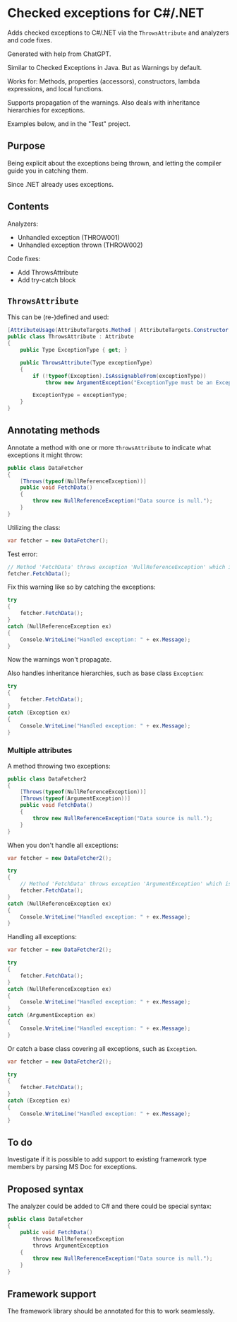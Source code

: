 # Checked exceptions for C#/.NET

Adds checked exceptions to C#/.NET via the ``ThrowsAttribute`` and analyzers and code fixes. 

Generated with help from ChatGPT.

Similar to Checked Exceptions in Java. But as Warnings by default.

Works for: Methods, properties (accessors), constructors, lambda expressions, and local functions.

Supports propagation of the warnings. Also deals with inheritance hierarchies for exceptions.

Examples below, and in the "Test" project.

## Purpose

Being explicit about the exceptions being thrown, and letting the compiler guide you in catching them.

Since .NET already uses exceptions.

## Contents

Analyzers:
* Unhandled exception (THROW001)
* Unhandled exception thrown (THROW002)

Code fixes:
* Add ThrowsAttribute
* Add try-catch block

## ``ThrowsAttribute``

This can be (re-)defined and used:

```csharp
[AttributeUsage(AttributeTargets.Method | AttributeTargets.Constructor | AttributeTargets.Delegate, AllowMultiple = true)]
public class ThrowsAttribute : Attribute
{
    public Type ExceptionType { get; }

    public ThrowsAttribute(Type exceptionType)
    {
        if (!typeof(Exception).IsAssignableFrom(exceptionType))
            throw new ArgumentException("ExceptionType must be an Exception type.");

        ExceptionType = exceptionType;
    }
}
```

## Annotating methods

Annotate a method with one or more ``ThrowsAttribute`` to indicate what exceptions it might throw:

```csharp
public class DataFetcher
{
    [Throws(typeof(NullReferenceException))]
    public void FetchData()
    {
        throw new NullReferenceException("Data source is null.");
    }
}
```

Utilizing the class:

```csharp
var fetcher = new DataFetcher();
```

Test error:

```csharp
// Method 'FetchData' throws exception 'NullReferenceException' which is not handled(THROW001)
fetcher.FetchData();
```

Fix this warning like so by catching the exceptions:

```csharp
try
{
    fetcher.FetchData();
}
catch (NullReferenceException ex)
{
    Console.WriteLine("Handled exception: " + ex.Message);
}
```

Now the warnings won't propagate.

Also handles inheritance hierarchies, such as base class ``Exception``:

```csharp
try
{
    fetcher.FetchData();
}
catch (Exception ex)
{
    Console.WriteLine("Handled exception: " + ex.Message);
}
```

### Multiple attributes

A method throwing two exceptions:

```csharp
public class DataFetcher2
{
    [Throws(typeof(NullReferenceException))]
    [Throws(typeof(ArgumentException))]
    public void FetchData()
    {
        throw new NullReferenceException("Data source is null.");
    }
}
```

When you don't handle all exceptions:

```csharp
var fetcher = new DataFetcher2();

try
{
    // Method 'FetchData' throws exception 'ArgumentException' which is not handled(THROW001)
    fetcher.FetchData();
}
catch (NullReferenceException ex)
{
    Console.WriteLine("Handled exception: " + ex.Message);
}
```

Handling all exceptions:

```csharp
var fetcher = new DataFetcher2();

try
{
    fetcher.FetchData();
}
catch (NullReferenceException ex)
{
    Console.WriteLine("Handled exception: " + ex.Message);
}
catch (ArgumentException ex)
{
    Console.WriteLine("Handled exception: " + ex.Message);
}
```

Or catch a base class covering all exceptions, such as ``Exception``.

```csharp
var fetcher = new DataFetcher2();

try
{
    fetcher.FetchData();
}
catch (Exception ex)
{
    Console.WriteLine("Handled exception: " + ex.Message);
}
```

## To do

Investigate if it is possible to add support to existing framework type members by parsing MS Doc for exceptions.

## Proposed syntax

The analyzer could be added to C# and there could be special syntax:

```csharp
public class DataFetcher
{
    public void FetchData()
        throws NullReferenceException
        throws ArgumentException
    {
        throw new NullReferenceException("Data source is null.");
    }
}
```

## Framework support

The framework library should be annotated for this to work seamlessly.
